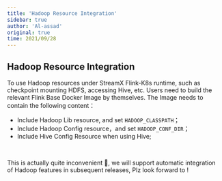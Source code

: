 ```yaml
---
title: 'Hadoop Resource Integration'
sidebar: true
author: 'Al-assad'
original: true
time: 2021/09/28
---
```


## Hadoop Resource Integration

To use Hadoop resources under StreamX Flink-K8s runtime, such as checkpoint mounting HDFS, accessing Hive, etc.  Users need to build the relevant Flink Base Docker Image by themselves. The Image needs to contain the following content：

* Include Hadoop Lib resource, and set `HADOOP_CLASSPATH`；
* Include Hadoop Config resource，and set `HADOOP_CONF_DIR`；
* Include  Hive Config Resource when using Hive;

<br/>

This is actually quite inconvenient 🥲, we will support automatic integration of Hadoop features in subsequent releases, Plz look forward to !


